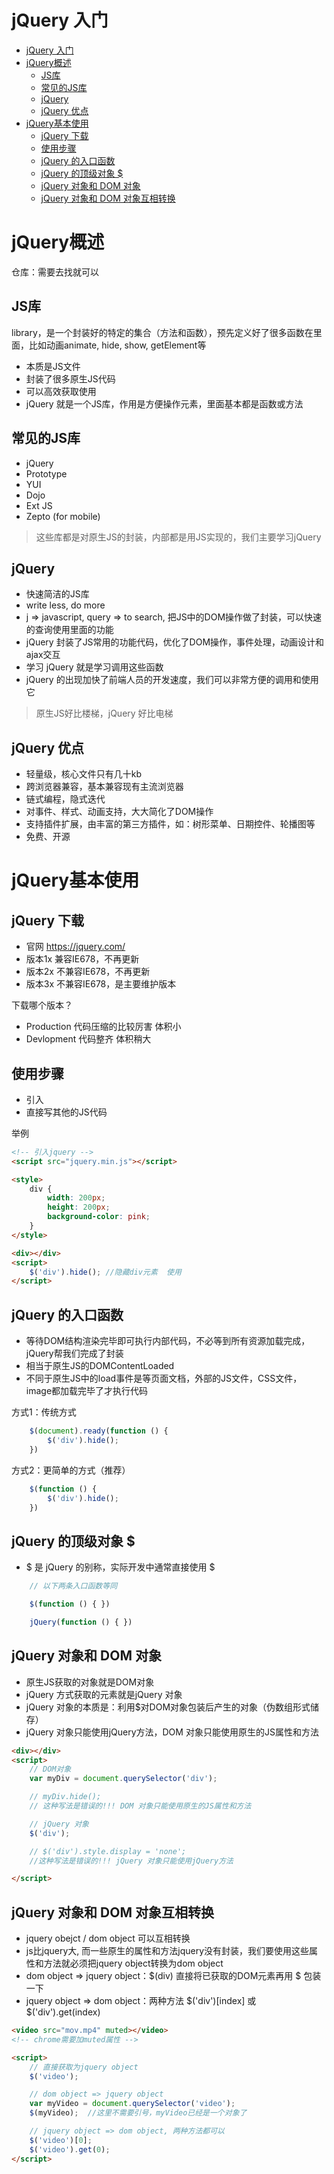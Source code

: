 # jQuery 入门

- [jQuery 入门](#jquery-入门)
- [jQuery概述](#jquery概述)
	- [JS库](#js库)
	- [常见的JS库](#常见的js库)
	- [jQuery](#jquery)
	- [jQuery 优点](#jquery-优点)
- [jQuery基本使用](#jquery基本使用)
	- [jQuery 下载](#jquery-下载)
	- [使用步骤](#使用步骤)
	- [jQuery 的入口函数](#jquery-的入口函数)
	- [jQuery 的顶级对象 $](#jquery-的顶级对象-)
	- [jQuery 对象和 DOM 对象](#jquery-对象和-dom-对象)
	- [jQuery 对象和 DOM 对象互相转换](#jquery-对象和-dom-对象互相转换)

# jQuery概述

仓库：需要去找就可以

## JS库
library，是一个封装好的特定的集合（方法和函数），预先定义好了很多函数在里面，比如动画animate, hide, show, getElement等
- 本质是JS文件
- 封装了很多原生JS代码
- 可以高效获取使用
- jQuery 就是一个JS库，作用是方便操作元素，里面基本都是函数或方法

## 常见的JS库
- jQuery
- Prototype
- YUI
- Dojo
- Ext JS
- Zepto (for mobile)
> 这些库都是对原生JS的封装，内部都是用JS实现的，我们主要学习jQuery

## jQuery
- 快速简洁的JS库
- write less, do more
- j => javascript, query => to search, 把JS中的DOM操作做了封装，可以快速的查询使用里面的功能
- jQuery 封装了JS常用的功能代码，优化了DOM操作，事件处理，动画设计和ajax交互
- 学习 jQuery 就是学习调用这些函数
- jQuery 的出现加快了前端人员的开发速度，我们可以非常方便的调用和使用它
> 原生JS好比楼梯，jQuery 好比电梯

## jQuery 优点
- 轻量级，核心文件只有几十kb
- 跨浏览器兼容，基本兼容现有主流浏览器
- 链式编程，隐式迭代
- 对事件、样式、动画支持，大大简化了DOM操作
- 支持插件扩展，由丰富的第三方插件，如：树形菜单、日期控件、轮播图等
- 免费、开源

# jQuery基本使用

## jQuery 下载

- 官网 https://jquery.com/
- 版本1x 兼容IE678，不再更新
- 版本2x 不兼容IE678，不再更新
- 版本3x 不兼容IE678，是主要维护版本

下载哪个版本？
- Production 代码压缩的比较厉害 体积小
- Devlopment 代码整齐 体积稍大

## 使用步骤
- 引入
- 直接写其他的JS代码

举例
```html
<!-- 引入jquery -->
<script src="jquery.min.js"></script> 

<style>
	div {
		width: 200px;
		height: 200px;
		background-color: pink;
	}
</style>

<div></div>
<script>
	$('div').hide(); //隐藏div元素  使用
</script>
```

## jQuery 的入口函数
- 等待DOM结构渲染完毕即可执行内部代码，不必等到所有资源加载完成，jQuery帮我们完成了封装
- 相当于原生JS的DOMContentLoaded
- 不同于原生JS中的load事件是等页面文档，外部的JS文件，CSS文件，image都加载完毕了才执行代码

方式1：传统方式
```js
	$(document).ready(function () {
		$('div').hide();
	})
```

方式2：更简单的方式（推荐）

```js
	$(function () {
		$('div').hide();
	})
```

## jQuery 的顶级对象 $
- $ 是 jQuery 的别称，实际开发中通常直接使用 $
<!-- - $ 是 jQuery 的顶级对象，相当于原生JS中的window，把元素用$包装成jQuery对象，就可以调用jQuery的方法 -->

```js
	// 以下两条入口函数等同

	$(function () { })

	jQuery(function () { })

```

## jQuery 对象和 DOM 对象
- 原生JS获取的对象就是DOM对象
- jQuery 方式获取的元素就是jQuery 对象
- jQuery 对象的本质是：利用$对DOM对象包装后产生的对象（伪数组形式储存）
- jQuery 对象只能使用jQuery方法，DOM 对象只能使用原生的JS属性和方法

```html
<div></div>
<script>
	// DOM对象
	var myDiv = document.querySelector('div');

	// myDiv.hide();  
	// 这种写法是错误的!!! DOM 对象只能使用原生的JS属性和方法

	// jQuery 对象
	$('div');

	// $('div').style.display = 'none'; 
	//这种写法是错误的!!! jQuery 对象只能使用jQuery方法

</script>
```

## jQuery 对象和 DOM 对象互相转换
- jquery obejct / dom object 可以互相转换
- js比jquery大, 而一些原生的属性和方法jquery没有封装，我们要使用这些属性和方法就必须把jquery object转换为dom object
- dom object => jquery object：$(div) 直接将已获取的DOM元素再用 $ 包装一下
- jquery object => dom object：两种方法 $('div')[index] 或 $('div').get(index)

```html
<video src="mov.mp4" muted></video>
<!-- chrome需要加muted属性 -->

<script>
	// 直接获取为jquery object
	$('video');

	// dom object => jquery object
	var myVideo = document.querySelector('video');
	$(myVideo);  //这里不需要引号，myVideo已经是一个对象了

	// jquery object => dom object, 两种方法都可以
	$('video')[0];
	$('video').get(0);
</script>
```
